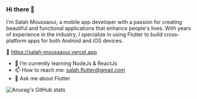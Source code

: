 ### Hi there 👋

I'm Salah Moussaoui, a mobile app developer with a passion for creating beautiful and functional applications that enhance people's lives. With years of experience in the industry, I specialize in using Flutter to build cross-platform apps for both Android and iOS devices.

🔗 https://salah-moussaoui.vercel.app

- 🌱 I’m currently learning NodeJs & ReactJs
- 📫 How to reach me: salah.flutter@gmail.com
- 💬 Ask me about Flutter






![Anurag's GitHub stats](https://github-readme-stats.vercel.app/api?username=salah-moussaoui&show_icons=true&theme=radical&private_count=true)

